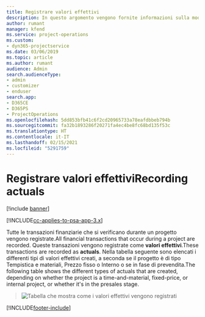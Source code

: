 ```yaml
---
title: Registrare valori effettivi
description: In questo argomento vengono fornite informazioni sulla modalità di registrazione di valori effettivi.
author: rumant
manager: kfend
ms.service: project-operations
ms.custom:
- dyn365-projectservice
ms.date: 03/06/2019
ms.topic: article
ms.author: rumant
audience: Admin
search.audienceType:
- admin
- customizer
- enduser
search.app:
- D365CE
- D365PS
- ProjectOperations
ms.openlocfilehash: 5dd853bfb41c6f2cd20965733a78eafdbbeb794b
ms.sourcegitcommit: fa32b1893286f20271fa4ec4be8fc68bd135f53c
ms.translationtype: HT
ms.contentlocale: it-IT
ms.lasthandoff: 02/15/2021
ms.locfileid: "5291759"
---
```

# <a name="recording-actuals"></a><span data-ttu-id="45b16-103">Registrare valori effettivi</span><span class="sxs-lookup"><span data-stu-id="45b16-103">Recording actuals</span></span> 

[!include [banner](../includes/psa-now-project-operations.md)]

[!INCLUDE[cc-applies-to-psa-app-3.x](../includes/cc-applies-to-psa-app-3x.md)]

<span data-ttu-id="45b16-104">Tutte le transazioni finanziarie che si verificano durante un progetto vengono registrate.</span><span class="sxs-lookup"><span data-stu-id="45b16-104">All financial transactions that occur during a project are recorded.</span></span> <span data-ttu-id="45b16-105">Queste transazioni vengono registrate come **valori effettivi**.</span><span class="sxs-lookup"><span data-stu-id="45b16-105">These transactions are recorded as **actuals**.</span></span> <span data-ttu-id="45b16-106">Nella tabella seguente sono elencati i differenti tipi di valori effettivi creati, a seconda se il progetto è di tipo Tempistica e materiali, Prezzo fisso o Interno o se in fase di prevendita.</span><span class="sxs-lookup"><span data-stu-id="45b16-106">The following table shows the different types of actuals that are created, depending on whether the project is a time-and-material, fixed-price, or internal project, or whether it's in the presales stage.</span></span>

> ![Tabella che mostra come i valori effettivi vengono registrati](media/advanced-table2.png)


[!INCLUDE[footer-include](../includes/footer-banner.md)]